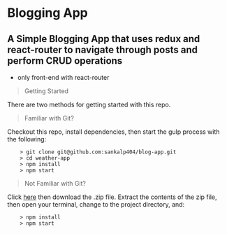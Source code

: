 # Blogging App


## A Simple Blogging App that uses redux and react-router to navigate through posts and perform CRUD operations

* only front-end with react-router

> Getting Started

There are two methods for getting started with this repo.

> Familiar with Git?

Checkout this repo, install dependencies, then start the gulp process with the following:

```
	> git clone git@github.com:sankalp404/blog-app.git
	> cd weather-app
	> npm install
	> npm start
```

> Not Familiar with Git?

Click [here](https://github.com/sankalp404/blog-app) then download the .zip file.  Extract the contents of the zip file, then open your terminal, change to the project directory, and:

```
	> npm install
	> npm start
```
